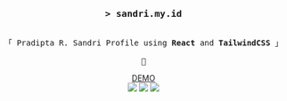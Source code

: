 <h3 align="center">
  <samp
    >&gt; <b>sandri.my.id</b
    >
  </samp>
</h3>

<p align="center">
  <samp
    ><br />「 Pradipta R. Sandri Profile using <b>React</b> and <b>TailwindCSS</b> 」
    <br />
    <br />
    🤘
  </samp>
</p>
<div align="center">
<a href="https://sandri.vercel.app" target="_blank">DEMO</a>
</div>
<div align="center">
    <img src="https://img.shields.io/badge/tailwindcss-%2338B2AC.svg?style=for-the-badge&logo=tailwind-css&logoColor=white"/>
    <img src="https://img.shields.io/badge/react-%2320232a.svg?style=for-the-badge&logo=react&logoColor=%2361DAFB"/>
    <img src="https://img.shields.io/badge/vite-%23646CFF.svg?style=for-the-badge&logo=vite&logoColor=white"/>
</div>
